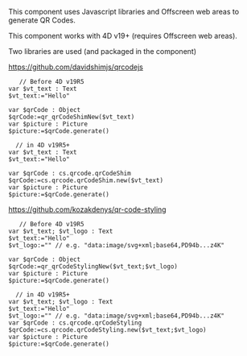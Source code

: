 This component uses Javascript libraries and Offscreen web areas to generate QR Codes.

This component works with 4D v19+ (requires Offscreen web areas).

Two libraries are used (and packaged in the component)

  https://github.com/davidshimjs/qrcodejs


```
   // Before 4D v19R5
var $vt_text : Text
$vt_text:="Hello"

var $qrCode : Object
$qrCode:=qr_qrCodeShimNew($vt_text) 
var $picture : Picture
$picture:=$qrCode.generate()

  // in 4D v19R5+
var $vt_text : Text
$vt_text:="Hello"

var $qrCode : cs.qrcode.qrCodeShim
$qrCode:=cs.qrcode.qrCodeShim.new($vt_text)
var $picture : Picture
$picture:=$qrCode.generate()
```

  https://github.com/kozakdenys/qr-code-styling

```
   // Before 4D v19R5
var $vt_text; $vt_logo : Text
$vt_text:="Hello"
$vt_logo:="" // e.g. "data:image/svg+xml;base64,PD94b...z4K"

var $qrCode : Object
$qrCode:=qr_qrCodeStylingNew($vt_text;$vt_logo) 
var $picture : Picture
$picture:=$qrCode.generate()

  // in 4D v19R5+
var $vt_text; $vt_logo : Text
$vt_text:="Hello"
$vt_logo:="" // e.g. "data:image/svg+xml;base64,PD94b...z4K"
var $qrCode : cs.qrcode.qrCodeStyling
$qrCode:=cs.qrcode.qrCodeStyling.new($vt_text;$vt_logo)
var $picture : Picture
$picture:=$qrCode.generate()
```
